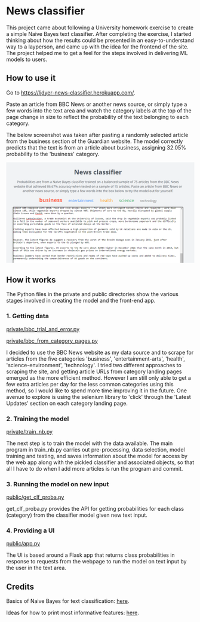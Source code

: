 # News classifier

This project came about following a University homework exercise to create a simple Naive Bayes text classifier. After completing the exercise, I started thinking about how the results could be presented in an easy-to-understand way to a layperson, and came up with the idea for the frontend of the site. The project helped me to get a feel for the steps involved in delivering ML models to users.

## How to use it

Go to https://ljdyer-news-classifier.herokuapp.com/.

Paste an article from BBC News or another news source, or simply type a few words into the text area and watch the category labels at the top of the page change in size to reflect the probability of the text belonging to each category.

The below screenshot was taken after pasting a randomly selected article from the business section of the Guardian website. The model correctly predicts that the text is from an article about business, assigning 32.05% probability to the 'business' category.

<a href="https://ljdyer-news-classifier.herokuapp.com/"><img src="readme-img/news-classifier-screenshot.PNG"></img></a>

## How it works

The Python files in the private and public directories show the various stages involved in creating the model and the front-end app.

### 1. Getting data

[private/bbc_trial_and_error.py](private/bbc_trial_and_error.py)

[private/bbc_from_category_pages.py](private/bbc_from_category_pages.py)

I decided to use the BBC News website as my data source and to scrape for articles from the five categories 'business', 'entertainment-arts', 'health', 'science-environment', 'technology'. I tried two different approaches to scraping the site, and getting article URLs from category landing pages emerged as the more efficient method. However I am still only able to get a few extra articles per day for the less common categories using this method, so I would like to spend more time improving it in the future. One avenue to explore is using the selenium library to 'click' through the 'Latest Updates' section on each category landing page.

### 2. Training the model

[private/train_nb.py](private/train_nb.py)

The next step is to train the model with the data available. The main program in train_nb.py carries out pre-processing, data selection, model training and testing, and saves information about the model for access by the web app along with the pickled classifier and associated objects, so that all I have to do when I add more articles is run the program and commit.

### 3. Running the model on new input

[public/get_clf_proba.py](public/get_clf_proba.py)

get_clf_proba.py provides the API for getting probabilities for each class (category) from the classifier model given new text input.

### 4. Providing a UI

[public/app.py](public/app.py)

The UI is based around a Flask app that returns class probabilities in response to requests from the webpage to run the model on text input by the user in the text area.

## Credits

Basics of Naive Bayes for text classification: [here](https://medium.com/@eiki1212/natural-language-processing-naive-bayes-classification-in-python-e934365cf40c).

Ideas for how to print most informative features: [here](https://stackoverflow.com/questions/11116697/how-to-get-most-informative-features-for-scikit-learn-classifiers).